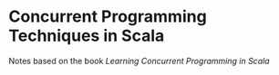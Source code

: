 # Concurrent Programming Techniques in Scala

Notes based on the book *Learning Concurrent Programming in Scala*
